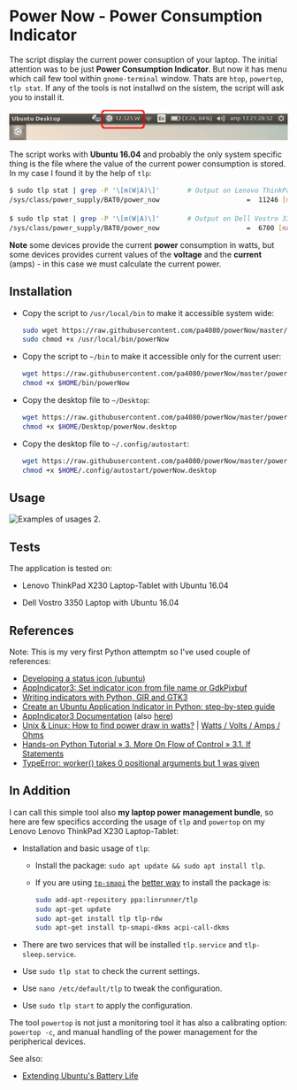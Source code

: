 # Power Now - Power Consumption Indicator

The script display the current power consuption of your laptop. The initial attention was to be just **Power Consumption Indicator**. But now it has menu which call few tool within `gnome-terminal` window. Thats are `htop`, `powertop`, `tlp stat`. If any of the tools is not installwd on the sistem, the script will ask you to install it.

![Examples of usages 1.](powerNow.png)

The script works with **Ubuntu 16.04** and probably the only system specific thing is the file where the value of the current power consumption is stored. In my case I found it by the help of `tlp`:

```bash
$ sudo tlp stat | grep -P '\[m(W|A)\]'       # Output on Lenovo ThinkPad X230 Laptop-Tablet
/sys/class/power_supply/BAT0/power_now                      =  11246 [mW]

$ sudo tlp stat | grep -P '\[m(W|A)\]'       # Output on Dell Vostro 3350 Laptop
/sys/class/power_supply/BAT0/power_now                      =  6700 [mA]
````

**Note** some devices provide the current **power** consumption in watts, but some devices provides current values of the **voltage** and the **current** (amps) - in this case we must calculate the current power.

## Installation

- Copy the script to `/usr/local/bin` to make it accessible system wide:
    ```bash
    sudo wget https://raw.githubusercontent.com/pa4080/powerNow/master/powerNow.py -O /usr/local/bin/powerNow
    sudo chmod +x /usr/local/bin/powerNow
    ````

- Copy the script to `~/bin` to make it accessible only for the current user:
    ```bash
    wget https://raw.githubusercontent.com/pa4080/powerNow/master/powerNow.py -O $HOME/bin/powerNow
    chmod +x $HOME/bin/powerNow
    ````
- Copy the desktop file to `~/Desktop`:
    ```bash
    wget https://raw.githubusercontent.com/pa4080/powerNow/master/powerNow.desktop -O $HOME/Desktop/powerNow.desktop
    chmod +x $HOME/Desktop/powerNow.desktop
    ````

- Copy the desktop file to `~/.config/autostart`:
    ```bash
    wget https://raw.githubusercontent.com/pa4080/powerNow/master/powerNow.desktop -O $HOME/.config/autostart/powerNow.desktop
    chmod +x $HOME/.config/autostart/powerNow.desktop
    ````

## Usage

![Examples of usages 2.](powerNow-demo.gif)

## Tests

The application is tested on:

- Lenovo ThinkPad X230 Laptop-Tablet with Ubuntu 16.04

- Dell Vostro 3350 Laptop with Ubuntu 16.04

## References

Note: This is my very first Python attemptm so I've used couple of references:

- [Developing a status icon (ubuntu)][1]
- [AppIndicator3: Set indicator icon from file name or GdkPixbuf][2]
- [Writing indicators with Python, GIR and GTK3][3]
- [Create an Ubuntu Application Indicator in Python: step-by-step guide][4]
- [AppIndicator3 Documentation][5] (also [here][6])
- [Unix & Linux: How to find power draw in watts?][7] | [Watts / Volts / Amps / Ohms][8]
- [Hands-on Python Tutorial » 3. More On Flow of Control » 3.1. If Statements][9]
- [TypeError: worker() takes 0 positional arguments but 1 was given][10]

## In Addition

I can call this simple tool also **my laptop power management bundle**, so here are few specifics according the usage of `tlp` and `powertop` on my Lenovo Lenovo ThinkPad X230 Laptop-Tablet:

- Installation and basic usage of `tlp`:

  - Install the package: `sudo apt update && sudo apt install tlp`.

  - If you are using [`tp-smapi`][11] the [better way][12] to install the package is:

     ````bash
    sudo add-apt-repository ppa:linrunner/tlp
    sudo apt-get update
    sudo apt-get install tlp tlp-rdw
    sudo apt-get install tp-smapi-dkms acpi-call-dkms
    ````

- There are two services that will be installed `tlp.service` and `tlp-sleep.service`.

- Use `sudo tlp stat` to check the current settings.

- Use `nano /etc/default/tlp` to tweak the configuration.

- Use `sudo tlp start` to apply the configuration.

The tool `powertop` is not just a monitoring tool it has also a calibrating option: `powertop -c`, and manual handling of the power management for the peripherical devices.

See also:

- [Extending Ubuntu's Battery Life](https://www.phoronix.com/scan.php?page=article&item=ubuntu_battery_life&num=2)

  [1]: https://askubuntu.com/q/820842/566421
  [2]: https://askubuntu.com/q/770036/566421
  [3]: https://askubuntu.com/q/108035/566421
  [4]: http://candidtim.github.io/appindicator/2014/09/13/ubuntu-appindicator-step-by-step.html
  [5]: http://devdocs.baznga.org/appindicator301~0.1_api/
  [6]: https://lazka.github.io/pgi-docs/AppIndicator3-0.1/classes/Indicator.html#AppIndicator3.Indicator.set_label
  [7]: https://unix.stackexchange.com/questions/10418/how-to-find-power-draw-in-watts
  [8]: https://www.rapidtables.com/calc/electric/watt-volt-amp-calculator.html
  [9]: https://anh.cs.luc.edu/python/hands-on/3.1/handsonHtml/ifstatements.html
  [10]: https://stackoverflow.com/q/18884782/6543935
  [11]: http://linrunner.de/en/tlp/docs/tlp-faq.html#kernmod
  [12]: https://bugs.launchpad.net/ubuntu/+source/tp-smapi/+bug/1633216